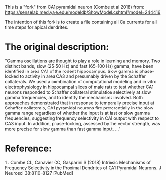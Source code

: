 This is a "fork" from CA1 pyramidal neuron (Combe et al 2018) from:
https://senselab.med.yale.edu/modeldb/ShowModel.cshtml?model=244416

The intention of this fork is to create a file containing all Ca currents for all time steps for apical dendrites.

# The original description:
"Gamma oscillations are thought to play a role in learning and memory. Two distinct bands, slow (25-50 Hz) and fast 
(65-100 Hz) gamma, have been identified in area CA1 of the rodent hippocampus. Slow gamma is phase-locked to activity 
in area CA3 and presumably driven by the Schaffer collaterals. We used a combination of computational modeling and in 
vitro electrophysiology in hippocampal slices of male rats to test whether CA1 neurons responded to Schaffer collateral 
stimulation selectively at slow gamma frequencies, and to identify the mechanisms involved. Both approaches demonstrated
 that in response to temporally precise input at Schaffer collaterals, CA1 pyramidal neurons fire preferentially in the 
 slow gamma range regardless of whether the input is at fast or slow gamma frequencies, suggesting frequency selectivity 
 in CA1 output with respect to CA3 input. In addition, phase-locking, assessed by the vector strength, was more precise 
 for slow gamma than fast gamma input. ..." 
 
# Reference: 
1 . Combe CL, Canavier CC, Gasparini S (2018) Intrinsic Mechanisms of Frequency Selectivity in the Proximal Dendrites of CA1 Pyramidal Neurons. J Neurosci 38:8110-8127 [PubMed]
